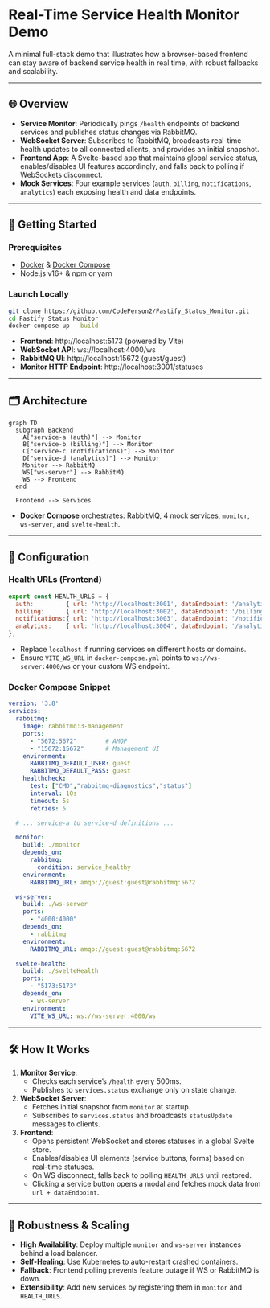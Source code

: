# Real-Time Service Health Monitor Demo

A minimal full-stack demo that illustrates how a browser-based frontend can stay aware of backend service health in real time, with robust fallbacks and scalability.

---

## 🌐 Overview

- **Service Monitor**: Periodically pings `/health` endpoints of backend services and publishes status changes via RabbitMQ.
- **WebSocket Server**: Subscribes to RabbitMQ, broadcasts real-time health updates to all connected clients, and provides an initial snapshot.
- **Frontend App**: A Svelte-based app that maintains global service status, enables/disables UI features accordingly, and falls back to polling if WebSockets disconnect.
- **Mock Services**: Four example services (`auth`, `billing`, `notifications`, `analytics`) each exposing health and data endpoints.

---

## 🚀 Getting Started

### Prerequisites

- [Docker](https://www.docker.com/) & [Docker Compose](https://docs.docker.com/compose/)
- Node.js v16+ & npm or yarn

### Launch Locally

```bash
git clone https://github.com/CodePerson2/Fastify_Status_Monitor.git
cd Fastify_Status_Monitor
docker-compose up --build
```

- **Frontend**: http://localhost:5173 (powered by Vite)
- **WebSocket API**: ws://localhost:4000/ws
- **RabbitMQ UI**: http://localhost:15672 (guest/guest)
- **Monitor HTTP Endpoint**: http://localhost:3001/statuses

---

## 🗂️ Architecture

```mermaid
graph TD
  subgraph Backend
    A["service-a (auth)"] --> Monitor
    B["service-b (billing)"] --> Monitor
    C["service-c (notifications)"] --> Monitor
    D["service-d (analytics)"] --> Monitor
    Monitor --> RabbitMQ
    WS["ws-server"] --> RabbitMQ
    WS --> Frontend
  end

  Frontend --> Services
```  

- **Docker Compose** orchestrates: RabbitMQ, 4 mock services, `monitor`, `ws-server`, and `svelte-health`.

---

## 🔧 Configuration

### Health URLs (Frontend)

```js
export const HEALTH_URLS = {
  auth:         { url: 'http://localhost:3001', dataEndpoint: '/analytics' },
  billing:      { url: 'http://localhost:3002', dataEndpoint: '/billing' },
  notifications:{ url: 'http://localhost:3003', dataEndpoint: '/notifications' },
  analytics:    { url: 'http://localhost:3004', dataEndpoint: '/analytics' },
};
```

- Replace `localhost` if running services on different hosts or domains.
- Ensure `VITE_WS_URL` in `docker-compose.yml` points to `ws://ws-server:4000/ws` or your custom WS endpoint.

### Docker Compose Snippet

```yaml
version: '3.8'
services:
  rabbitmq:
    image: rabbitmq:3-management
    ports:
      - "5672:5672"        # AMQP
      - "15672:15672"      # Management UI
    environment:
      RABBITMQ_DEFAULT_USER: guest
      RABBITMQ_DEFAULT_PASS: guest
    healthcheck:
      test: ["CMD","rabbitmq-diagnostics","status"]
      interval: 10s
      timeout: 5s
      retries: 5

  # ... service-a to service-d definitions ...

  monitor:
    build: ./monitor
    depends_on:
      rabbitmq:
        condition: service_healthy
    environment:
      RABBITMQ_URL: amqp://guest:guest@rabbitmq:5672

  ws-server:
    build: ./ws-server
    ports:
      - "4000:4000"
    depends_on:
      - rabbitmq
    environment:
      RABBITMQ_URL: amqp://guest:guest@rabbitmq:5672

  svelte-health:
    build: ./svelteHealth
    ports:
      - "5173:5173"
    depends_on:
      - ws-server
    environment:
      VITE_WS_URL: ws://ws-server:4000/ws
```

---

## 🛠️ How It Works

1. **Monitor Service**:
   - Checks each service’s `/health` every 500ms.
   - Publishes to `services.status` exchange only on state change.
2. **WebSocket Server**:
   - Fetches initial snapshot from `monitor` at startup.
   - Subscribes to `services.status` and broadcasts `statusUpdate` messages to clients.
3. **Frontend**:
   - Opens persistent WebSocket and stores statuses in a global Svelte store.
   - Enables/disables UI elements (service buttons, forms) based on real-time statuses.
   - On WS disconnect, falls back to polling `HEALTH_URLS` until restored.
   - Clicking a service button opens a modal and fetches mock data from `url + dataEndpoint`.

---

## 🚧 Robustness & Scaling

- **High Availability**: Deploy multiple `monitor` and `ws-server` instances behind a load balancer.
- **Self-Healing**: Use Kubernetes to auto-restart crashed containers.
- **Fallback**: Frontend polling prevents feature outage if WS or RabbitMQ is down.
- **Extensibility**: Add new services by registering them in `monitor` and `HEALTH_URLS`.